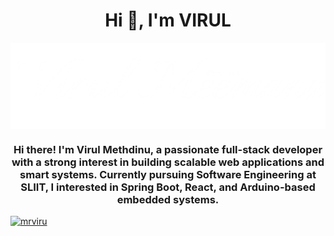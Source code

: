 <h1 align="center">Hi 👋, I'm VIRUL</h1>

<img align = "center" src = "https://github.com/MrVirul/MrVirul/blob/ee08d6820a31647d3266a013d3f156420bd27c25/MrVirul.png"/>

<h3 align="center">Hi there! I'm Virul Methdinu, a passionate full-stack developer with a strong interest in building scalable web applications and smart systems. Currently pursuing Software Engineering at SLIIT, I interested in Spring Boot, React, and Arduino-based embedded systems.</h3>

<p align="left"> <a href="https://github.com/ryo-ma/github-profile-trophy"><img src="https://github-profile-trophy.vercel.app/?username=mrviru" alt="mrviru" /></a> </p>
